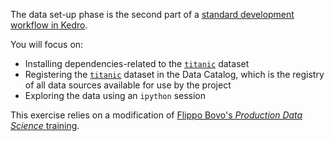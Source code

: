 The data set-up phase is the second part of a [standard development workflow in Kedro](https://kedro.readthedocs.io/en/stable/03_tutorial/01_spaceflights_tutorial.html#kedro-project-development-workflow). 

You will focus on:
- Installing dependencies-related to the [`titanic`](https://github.com/FilippoBovo/production-data-science/tree/master/tutorial/a-setup/exploration/data) dataset
- Registering the [`titanic`](https://github.com/FilippoBovo/production-data-science/tree/master/tutorial/a-setup/exploration/data) dataset in the Data Catalog, which is the registry of all data
 sources available for use by the project
- Exploring the data using an `ipython` session

This exercise relies on a modification of [Flippo Bovo's _Production Data Science_ training](https://github.com/FilippoBovo/production-data-science).